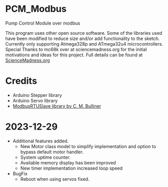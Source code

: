 # PCM_Modbus
Pump Control Module over modbus

This program uses other open source software. Some of the libraries used have been modified to reduce size and/or add functionality to the sketch. Currently only supporting Atmega328p and ATmega32u4 microcontrollers. Special Thanks to mc68k over at sciencemadness.org for the initial motivations and ideas for this project. Full details can be found at [ScienceMadness.org](https://www.sciencemadness.org/whisper/viewthread.php?tid=159931)

# Credits 
- Arduino Stepper library
- Arduino Servo library
- [ModbusRTUSlave library by C. M. Bulliner](https://github.com/CMB27/ModbusRTUSlave)

# 2023-12-29
- Additional features added.
  - New Motor class model to simplify implementation and option to bypass default motor handler.
  - System uptime counter.
  - Available memory display has been improved
  - New timer implementation increased loop speed
- BugFix
  - Reboot when using servos fixed.
